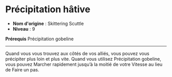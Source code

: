 # Précipitation hâtive

 * **Nom d'origine** : Skittering Scuttle
 * **Niveau** : 9


<p><strong>Prérequis</strong> Précipitation gobeline</p>
<hr>
<p>Quand vous vous trouvez aux côtés de vos alliés, vous pouvez vous précipiter plus loin et plus vite. Quand vous utilisez Précipitation gobeline, vous pouvez Marcher rapidement jusqu’à la moitié de votre Vitesse au lieu de Faire un pas.</p>